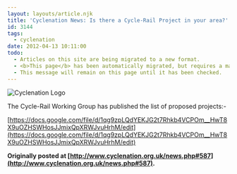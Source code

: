 ```yaml
---
layout: layouts/article.njk
title: 'Cyclenation News: Is there a Cycle-Rail Project in your area?'
id: 3144
tags:
  - cyclenation
date: 2012-04-13 10:11:00
todo:
  - Articles on this site are being migrated to a new format.
  - <b>This page</b> has been automatically migrated, but requires a manual check-&amp;-tune to ensure the format and links all work as expected.
  - This message will remain on this page until it has been checked.
---
```


![Cyclenation Logo](http://www.pompeybug.co.uk/wp-content/plugins/wp-cyclenation-news/cnlogo.jpg)<p>The Cycle-Rail Working Group has published the list of proposed projects:-

[https://docs.google.com/file/d/1qg9zpLQdYEKJG2t7Rhkb4VCPOm__HwT8X9uOZHSWHosJJmixQpXRWJvuHrhM/edit](https://docs.google.com/file/d/1qg9zpLQdYEKJG2t7Rhkb4VCPOm__HwT8X9uOZHSWHosJJmixQpXRWJvuHrhM/edit)


**Originally posted at [http://www.cyclenation.org.uk/news.php#587](http://www.cyclenation.org.uk/news.php#587).**